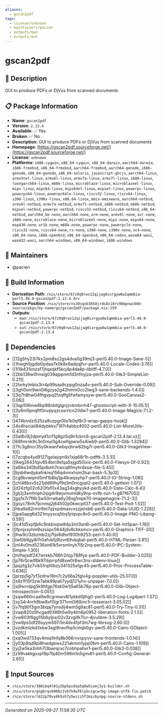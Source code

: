 ```yaml
---
aliases:
  - gscan2pdf
tags:
  - license/unknown
  - maintainers/pacien
  - outputs/man
  - outputs/out
---
```


# gscan2pdf

## 📝 Description

GUI to produce PDFs or DjVus from scanned documents

## 📋 Package Information

- **Name**: `gscan2pdf`
- **Version**: `2.13.4`
- **Available**: ✅ Yes
- **Broken**: ✅ No
- **Description**: GUI to produce PDFs or DjVus from scanned documents
- **Homepage**: [https://gscan2pdf.sourceforge.net/](https://gscan2pdf.sourceforge.net/)
- **License**: `unknown`
- **Platforms**: `i686-cygwin`, `x86_64-cygwin`, `x86_64-darwin`, `aarch64-darwin`, `i686-freebsd`, `x86_64-freebsd`, `aarch64-freebsd`, `aarch64-genode`, `i686-genode`, `x86_64-genode`, `x86_64-solaris`, `javascript-ghcjs`, `aarch64-linux`, `armv5tel-linux`, `armv6l-linux`, `armv7a-linux`, `armv7l-linux`, `i686-linux`, `loongarch64-linux`, `m68k-linux`, `microblaze-linux`, `microblazeel-linux`, `mips-linux`, `mips64-linux`, `mips64el-linux`, `mipsel-linux`, `powerpc-linux`, `powerpc64-linux`, `powerpc64le-linux`, `riscv32-linux`, `riscv64-linux`, `s390-linux`, `s390x-linux`, `x86_64-linux`, `mmix-mmixware`, `aarch64-netbsd`, `armv6l-netbsd`, `armv7a-netbsd`, `armv7l-netbsd`, `i686-netbsd`, `m68k-netbsd`, `mipsel-netbsd`, `powerpc-netbsd`, `riscv32-netbsd`, `riscv64-netbsd`, `x86_64-netbsd`, `aarch64_be-none`, `aarch64-none`, `arm-none`, `armv6l-none`, `avr-none`, `i686-none`, `microblaze-none`, `microblazeel-none`, `mips-none`, `mips64-none`, `msp430-none`, `or1k-none`, `m68k-none`, `powerpc-none`, `powerpcle-none`, `riscv32-none`, `riscv64-none`, `rx-none`, `s390-none`, `s390x-none`, `vc4-none`, `x86_64-none`, `i686-openbsd`, `x86_64-openbsd`, `x86_64-redox`, `wasm64-wasi`, `wasm32-wasi`, `aarch64-windows`, `x86_64-windows`, `i686-windows`
## 👥 Maintainers

- @pacien


## 🔧 Build Information

- **Derivation Path**: `/nix/store/67z9q0rws12qijag0ixrgyw6w1qmmbia-perl5.40.0-gscan2pdf-2.13.4.drv`
- **Source Position**: `/nix/store/ns30sqxb36k8jrds8z18rv96bpnwc60d-source/pkgs/by-name/gs/gscan2pdf/package.nix:159`
- **Outputs**:
  - `man`:  `/nix/store/67z9q0rws12qijag0ixrgyw6w1qmmbia-perl5.40.0-gscan2pdf-2.13.4`
  - `out`:  `/nix/store/67z9q0rws12qijag0ixrgyw6w1qmmbia-perl5.40.0-gscan2pdf-2.13.4`

## 🔗 Dependencies

- [[12g5hy23i7kx2pm8sz2gs4dva0g39mj3-perl5.40.0-Image-Sane-5]]
- [[1hwgh5jgdbl0pdaa7k0k8x9adijqjfvr-perl5.40.0-Locale-Codes-3.76]]
- [[1l1lk431imzsf7jhqxqkf5kcj4p4da8p-libtiff-4.7.0]]
- [[2bb136w0hnsig039ajppnm1d3nfnyjza-perl5.40.0-Gtk3-SimpleList-0.21]]
- [[2lxrkylmbix3rr4p99saa9cppg0nza4v-perl5.40.0-Sub-Override-0.09]]
- [[3gh0snr9wn0i6gzya2g42hmm0cc2lwg3-sane-backends-1.4.0]]
- [[3q7h8hw04fhgvpq2fzqffg5fwfamysyw-perl5.40.0-GooCanvas2-0.06]]
- [[3qp106mw8bp96nbllglgnjzvkmbrrh47-ghostscript-with-X-10.05.1]]
- [[3y6m1lpnqflf0nvpyqzcssrrlcn20dw7-perl5.40.0-Image-Magick-7.1.2-3]]
- [[474kivdzi525za8vzpgr0ils1k0qf8r3-wrap-gapps-hook]]
- [[4s4hsciaii84dybkks7197r4abbz4002-perl5.40.0-List-MoreUtils-0.430]]
- [[5al8v9j2dpmyd1cl11g8gz5q9n1cbrc6-gscan2pdf-2.13.4.tar.xz]]
- [[68fmrnk9c3n0myl3g4cwfqpww5s4iwb9-perl5.40.0-Glib-1.3294]]
- [[7fc3g8ncr35y0kwanfwbqvjhrw82bg7r-perl5.40.0-Gtk3-ImageView-10]]
- [[7zcqbs4yd9127igslwjqm9x1xjq68r1h-pdftk-3.3.3]]
- [[9wg26431qiv854bm9sfqa5xjgd50ixis-perl5.40.0-Filesys-Df-0.92]]
- [[a8lks340bd5pdbnh7cwcq6fmyhrdxsai-file-5.45]]
- [[bjsb6wdjykafnkixq156qdvmxhsm2bai-bash-5.3p3]]
- [[cg6bvwipnil5mf1b8lq1jp4lkwqsyhp7-perl5.40.0-IO-String-1.08]]
- [[chl48bxv5z21jdd89hyf9q1m0ncgypl2-perl5.40.0-gettext-1.07]]
- [[d24zfg02c62i3fsfl1x43ag34sghyykd-perl5.40.0-Date-Calc-6.4]]
- [[glj2j3smfmph2ipg4r9wjxmvmldky9np-xvfb-run-1+g87f6705]]
- [[gq1x7r7fl6r3w50rrwba6y26xg1nqw70-imagemagick-7.1.2-3]]
- [[gsyc78nh7ljcnmq2j64502p0kwcpll37-perl5.40.0-Test-Pod-1.52]]
- [[hba9a82rmir9m7qzxpdmaxvxszjwixb6-perl5.40.0-Data-UUID-1.226]]
- [[jpa0apg6d321myyscq5bq1jriqvpc8v0-perl5.40.0-Image-PNG-Libpng-0.59]]
- [[lc41d5xpfjb6c9nkbivpw84p3ml3sn6i-perl5.40.0-Set-IntSpan-1.19]]
- [[lfpnjxsyhm9szsspc5644jdv8cbksmcv-perl5.40.0-Graphics-TIFF-20]]
- [[lhw9cl3zbzmb2zj7fpi8dhxf930h9253-perl-5.40.0]]
- [[lwl0b9gy8l7r0afvb5j9lzvr69vkqbal-perl5.40.0-HTML-Parser-3.81]]
- [[ml4v0md5236xn61k5vrsmlnyh7l5r2nq-perl5.40.0-IPC-System-Simple-1.30]]
- [[mlfwjsdf247wrkkb766fr2ilqy788fya-perl5.40.0-PDF-Builder-3.025]]
- [[p76r0cwlf6k97ibprrpfd8xw0r8wc3nx-stdenv-linux]]
- [[pqzfg3z7vik51npl0bzy341325sfgc45-perl5.40.0-Proc-ProcessTable-0.636]]
- [[przpj5g7yf3zdrw16m7c2y66a2fglv4g-poppler-utils-25.07.0]]
- [[s6z1f15f3zw7abk99pali7yydj121yhv-unpaper-7.0.0]]
- [[sj9wrrdpg5k9hfgp76sk0w1j5a65b78p-perl5.40.0-Glib-Object-Introspection-0.051]]
- [[sqw660rcaa9w9cgrmwv8l1ykkd0jlhg0-perl5.40.0-Log-Log4perl-1.57]]
- [[sy34r4nrh9bw8xf0lgr371vm0i68mc1r-tesseract-3.05.02]]
- [[v7fq90f3gm3bqaj7ynsdij4wm5g9ac81-perl5.40.0-Try-Tiny-0.31]]
- [[vaip820z9hcgad9388h5w9y4lm6p0952-liberation-fonts-2.1.5]]
- [[vw603f6gg15b6ylpsr02v3zvgifk7lvr-djvulibre-3.5.29]]
- [[vw9ps5df26syym597i1m4dv4fpf3m7wg-librsvg-2.60.0]]
- [[vzdkmlzkd3xkw3agi9navfhp1cmqb0gv-perl5.40.0-Cairo-GObject-1.005]]
- [[xq0wd733qv4mia1lnfq8k066rnvspyvv-sane-frontends-1.0.14]]
- [[y03p9qd9pi8hwdgbwx221akmm1ypp0bm-perl5.40.0-Cairo-1.109]]
- [[yj2w5ka3nhh7l3bwrqrxc7cnbhpahvr1-perl5.40.0-Gtk3-0.038]]
- [[z99vakkgxxpf8p7bj40m596m1n5gmdl1-perl5.40.0-Config-General-2.65]]

## 📁 Input Sources

- `/nix/store/380ibq4l01y2bphpsdxp5q9w5szmj3y1-builder.sh`
- `/nix/store/gngbrqv6906z1vb7h4wf6lybczgcwrbg-image-utf8-fix.patch`
- `/nix/store/l622p70vy8k5sh7y5wizi5f2mic6ynpg-source-stdenv.sh`

---
*Generated on 2025-09-27 11:58:35 UTC*
